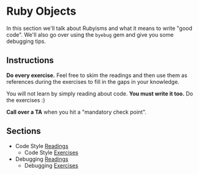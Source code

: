 # Ruby Objects

In this section we'll talk about Rubyisms and what it means to write "good code". We'll also go over using the `byebug` gem and give you some debugging tips.

## Instructions

**Do every exercise.**  Feel free to skim the readings and then use them as references during the exercises to fill in the gaps in your knowledge.

You will not learn by simply reading about code. **You must write it too.** Do the exercises :)

**Call over a TA** when you hit a "mandatory check point".

## Sections

* Code Style [Readings](./code_style_readings.md)
  * Code Style [Exercises](./code_style_exercises.md)
* Debugging [Readings](./debugging_readings.md)
  * Debugging [Exercises](./debugging_exercises.md)
